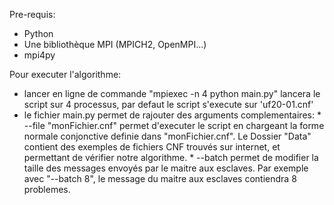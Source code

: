 Pre-requis:
* Python
* Une bibliothèque MPI (MPICH2, OpenMPI...)
* mpi4py

Pour executer l'algorithme:
* lancer en ligne de commande "mpiexec -n 4 python main.py" lancera le script sur 4 processus, par defaut le script s'execute sur 'uf20-01.cnf'
* le fichier main.py permet de rajouter des arguments complementaires:
		* --file "monFichier.cnf" permet d'executer le script en chargeant la forme normale conjonctive definie dans "monFichier.cnf". Le Dossier "Data" contient des exemples de fichiers CNF trouvés sur internet, et permettant de vérifier notre algorithme.
		* --batch permet de modifier la taille des messages envoyés par le maitre aux esclaves. Par exemple avec "--batch 8", le message du maitre aux esclaves contiendra 8 problemes.


